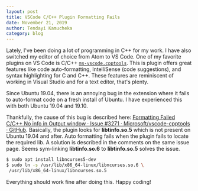 ```yaml
---
layout: post
title: VSCode C/C++ Plugin Formatting Fails 
date: November 21, 2019
author: Tendayi Kamucheka
category: blog
---
```


Lately, I've been doing a lot of programming in C++ for my work. I have also switched my editor of choice from Atom to VS Code. One of my favorite plugins on VS Code is C/C++ [`ms-vscode.cpptools`](https://marketplace.visualstudio.com/items?itemName=ms-vscode.cpptools). This is plugin offers great features like code auto-formatting, IntelliSense (code suggestions), and syntax highlighting for C and C++. These features are reminiscent of working in Visual Studio and for a text editor, that's plenty.

Since Ubuntu 19.04, there is an annoying bug in the extension where it fails to auto-format code on a fresh install of Ubuntu. I have experienced this with both Ubuntu 19.04 and 19.10.

Thankfully, the cause of this bug is described here: [Formatting Failed C/C++ No info in Output window · Issue #3271 · Microsoft/vscode-cpptools · GitHub](https://github.com/Microsoft/vscode-cpptools/issues/3271). Basically, the plugin looks for __libtinfo.so.5__ which is not present on Ubuntu 19.04 and after. Auto formatting fails when the plugin fails to locate the required lib. A solution is described in the comments on the same issue page. Seems sym-linking __libtinfo.so.6__ to __libtinfo.so.5__ solves the issue.

``` bash
$ sudo apt install libncurses5-dev
$ sudo ln -s /usr/lib/x86_64-linux/libncurses.so.6 \
 /usr/lib/x86_64-linux/libncurses.so.5
```

Everything should work fine after doing this. Happy coding!
